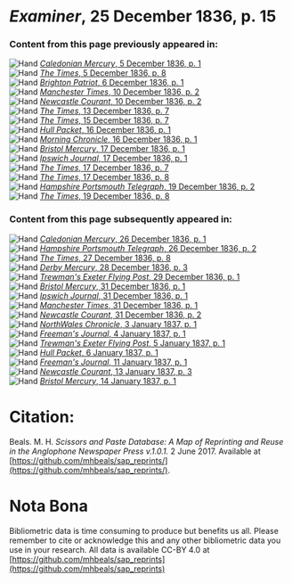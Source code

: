 # *Examiner*, 25 December 1836, p. 15  
  
### Content from this page previously appeared in:  
![Hand](http://scissorsandpaste.net/wp-content/uploads/2017/06/smallhandpointer.png) [*Caledonian Mercury*, 5 December 1836, p. 1](https://mhbeals.github.io/sap_html/Caledonian-Mercury/Caledonian-Mercury-5-December-1836-p-1)  
![Hand](http://scissorsandpaste.net/wp-content/uploads/2017/06/smallhandpointer.png) [*The Times*, 5 December 1836, p. 8](https://mhbeals.github.io/sap_html/The-Times/The-Times-5-December-1836-p-8)  
![Hand](http://scissorsandpaste.net/wp-content/uploads/2017/06/smallhandpointer.png) [*Brighton Patriot*, 6 December 1836, p. 1](https://mhbeals.github.io/sap_html/Brighton-Patriot/Brighton-Patriot-6-December-1836-p-1)  
![Hand](http://scissorsandpaste.net/wp-content/uploads/2017/06/smallhandpointer.png) [*Manchester Times*, 10 December 1836, p. 2](https://mhbeals.github.io/sap_html/Manchester-Times/Manchester-Times-10-December-1836-p-2)  
![Hand](http://scissorsandpaste.net/wp-content/uploads/2017/06/smallhandpointer.png) [*Newcastle Courant*, 10 December 1836, p. 2](https://mhbeals.github.io/sap_html/Newcastle-Courant/Newcastle-Courant-10-December-1836-p-2)  
![Hand](http://scissorsandpaste.net/wp-content/uploads/2017/06/smallhandpointer.png) [*The Times*, 13 December 1836, p. 7](https://mhbeals.github.io/sap_html/The-Times/The-Times-13-December-1836-p-7)  
![Hand](http://scissorsandpaste.net/wp-content/uploads/2017/06/smallhandpointer.png) [*The Times*, 15 December 1836, p. 7](https://mhbeals.github.io/sap_html/The-Times/The-Times-15-December-1836-p-7)  
![Hand](http://scissorsandpaste.net/wp-content/uploads/2017/06/smallhandpointer.png) [*Hull Packet*, 16 December 1836, p. 1](https://mhbeals.github.io/sap_html/Hull-Packet/Hull-Packet-16-December-1836-p-1)  
![Hand](http://scissorsandpaste.net/wp-content/uploads/2017/06/smallhandpointer.png) [*Morning Chronicle*, 16 December 1836, p. 1](https://mhbeals.github.io/sap_html/Morning-Chronicle/Morning-Chronicle-16-December-1836-p-1)  
![Hand](http://scissorsandpaste.net/wp-content/uploads/2017/06/smallhandpointer.png) [*Bristol Mercury*, 17 December 1836, p. 1](https://mhbeals.github.io/sap_html/Bristol-Mercury/Bristol-Mercury-17-December-1836-p-1)  
![Hand](http://scissorsandpaste.net/wp-content/uploads/2017/06/smallhandpointer.png) [*Ipswich Journal*, 17 December 1836, p. 1](https://mhbeals.github.io/sap_html/Ipswich-Journal/Ipswich-Journal-17-December-1836-p-1)  
![Hand](http://scissorsandpaste.net/wp-content/uploads/2017/06/smallhandpointer.png) [*The Times*, 17 December 1836, p. 7](https://mhbeals.github.io/sap_html/The-Times/The-Times-17-December-1836-p-7)  
![Hand](http://scissorsandpaste.net/wp-content/uploads/2017/06/smallhandpointer.png) [*The Times*, 17 December 1836, p. 8](https://mhbeals.github.io/sap_html/The-Times/The-Times-17-December-1836-p-8)  
![Hand](http://scissorsandpaste.net/wp-content/uploads/2017/06/smallhandpointer.png) [*Hampshire Portsmouth Telegraph*, 19 December 1836, p. 2](https://mhbeals.github.io/sap_html/Hampshire-Portsmouth-Telegraph/Hampshire-Portsmouth-Telegraph-19-December-1836-p-2)  
![Hand](http://scissorsandpaste.net/wp-content/uploads/2017/06/smallhandpointer.png) [*The Times*, 19 December 1836, p. 8](https://mhbeals.github.io/sap_html/The-Times/The-Times-19-December-1836-p-8)  
  
### Content from this page subsequently appeared in:  
![Hand](http://scissorsandpaste.net/wp-content/uploads/2017/06/smallhandpointer.png) [*Caledonian Mercury*, 26 December 1836, p. 1](https://mhbeals.github.io/sap_html/Caledonian-Mercury/Caledonian-Mercury-26-December-1836-p-1)  
![Hand](http://scissorsandpaste.net/wp-content/uploads/2017/06/smallhandpointer.png) [*Hampshire Portsmouth Telegraph*, 26 December 1836, p. 2](https://mhbeals.github.io/sap_html/Hampshire-Portsmouth-Telegraph/Hampshire-Portsmouth-Telegraph-26-December-1836-p-2)  
![Hand](http://scissorsandpaste.net/wp-content/uploads/2017/06/smallhandpointer.png) [*The Times*, 27 December 1836, p. 8](https://mhbeals.github.io/sap_html/The-Times/The-Times-27-December-1836-p-8)  
![Hand](http://scissorsandpaste.net/wp-content/uploads/2017/06/smallhandpointer.png) [*Derby Mercury*, 28 December 1836, p. 3](https://mhbeals.github.io/sap_html/Derby-Mercury/Derby-Mercury-28-December-1836-p-3)  
![Hand](http://scissorsandpaste.net/wp-content/uploads/2017/06/smallhandpointer.png) [*Trewman's Exeter Flying Post*, 29 December 1836, p. 1](https://mhbeals.github.io/sap_html/Trewman's-Exeter-Flying-Post/Trewman's-Exeter-Flying-Post-29-December-1836-p-1)  
![Hand](http://scissorsandpaste.net/wp-content/uploads/2017/06/smallhandpointer.png) [*Bristol Mercury*, 31 December 1836, p. 1](https://mhbeals.github.io/sap_html/Bristol-Mercury/Bristol-Mercury-31-December-1836-p-1)  
![Hand](http://scissorsandpaste.net/wp-content/uploads/2017/06/smallhandpointer.png) [*Ipswich Journal*, 31 December 1836, p. 1](https://mhbeals.github.io/sap_html/Ipswich-Journal/Ipswich-Journal-31-December-1836-p-1)  
![Hand](http://scissorsandpaste.net/wp-content/uploads/2017/06/smallhandpointer.png) [*Manchester Times*, 31 December 1836, p. 1](https://mhbeals.github.io/sap_html/Manchester-Times/Manchester-Times-31-December-1836-p-1)  
![Hand](http://scissorsandpaste.net/wp-content/uploads/2017/06/smallhandpointer.png) [*Newcastle Courant*, 31 December 1836, p. 2](https://mhbeals.github.io/sap_html/Newcastle-Courant/Newcastle-Courant-31-December-1836-p-2)  
![Hand](http://scissorsandpaste.net/wp-content/uploads/2017/06/smallhandpointer.png) [*NorthWales Chronicle*, 3 January 1837, p. 1](https://mhbeals.github.io/sap_html/NorthWales-Chronicle/NorthWales-Chronicle-3-January-1837-p-1)  
![Hand](http://scissorsandpaste.net/wp-content/uploads/2017/06/smallhandpointer.png) [*Freeman's Journal*, 4 January 1837, p. 1](https://mhbeals.github.io/sap_html/Freeman's-Journal/Freeman's-Journal-4-January-1837-p-1)  
![Hand](http://scissorsandpaste.net/wp-content/uploads/2017/06/smallhandpointer.png) [*Trewman's Exeter Flying Post*, 5 January 1837, p. 1](https://mhbeals.github.io/sap_html/Trewman's-Exeter-Flying-Post/Trewman's-Exeter-Flying-Post-5-January-1837-p-1)  
![Hand](http://scissorsandpaste.net/wp-content/uploads/2017/06/smallhandpointer.png) [*Hull Packet*, 6 January 1837, p. 1](https://mhbeals.github.io/sap_html/Hull-Packet/Hull-Packet-6-January-1837-p-1)  
![Hand](http://scissorsandpaste.net/wp-content/uploads/2017/06/smallhandpointer.png) [*Freeman's Journal*, 11 January 1837, p. 1](https://mhbeals.github.io/sap_html/Freeman's-Journal/Freeman's-Journal-11-January-1837-p-1)  
![Hand](http://scissorsandpaste.net/wp-content/uploads/2017/06/smallhandpointer.png) [*Newcastle Courant*, 13 January 1837, p. 3](https://mhbeals.github.io/sap_html/Newcastle-Courant/Newcastle-Courant-13-January-1837-p-3)  
![Hand](http://scissorsandpaste.net/wp-content/uploads/2017/06/smallhandpointer.png) [*Bristol Mercury*, 14 January 1837, p. 1](https://mhbeals.github.io/sap_html/Bristol-Mercury/Bristol-Mercury-14-January-1837-p-1)  


# Citation: 

Beals. M. H. *Scissors and Paste Database: A Map of Reprinting and Reuse in the Anglophone Newspaper Press v.1.0.1.* 2 June 2017. Available at [https://github.com/mhbeals/sap_reprints/](https://github.com/mhbeals/sap_reprints/). 

# Nota Bona

Bibliometric data is time consuming to produce but benefits us all. Please remember to cite or acknowledge this and any other bibliometric data you use in your research. All data is available CC-BY 4.0 at [https://github.com/mhbeals/sap_reprints](https://github.com/mhbeals/sap_reprints)